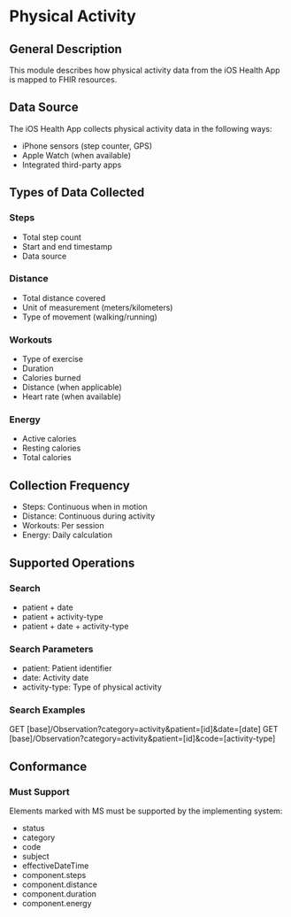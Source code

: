 # Physical Activity

## General Description
This module describes how physical activity data from the iOS Health App is mapped to FHIR resources.

## Data Source
The iOS Health App collects physical activity data in the following ways:
- iPhone sensors (step counter, GPS)
- Apple Watch (when available)
- Integrated third-party apps

## Types of Data Collected

### Steps
- Total step count
- Start and end timestamp
- Data source

### Distance
- Total distance covered
- Unit of measurement (meters/kilometers)
- Type of movement (walking/running)

### Workouts
- Type of exercise
- Duration
- Calories burned
- Distance (when applicable)
- Heart rate (when available)

### Energy
- Active calories
- Resting calories
- Total calories

## Collection Frequency
- Steps: Continuous when in motion
- Distance: Continuous during activity
- Workouts: Per session
- Energy: Daily calculation

## Supported Operations

### Search
- patient + date
- patient + activity-type
- patient + date + activity-type

### Search Parameters
- patient: Patient identifier
- date: Activity date
- activity-type: Type of physical activity

### Search Examples
GET [base]/Observation?category=activity&patient=[id]&date=[date]
GET [base]/Observation?category=activity&patient=[id]&code=[activity-type]
## Conformance

### Must Support
Elements marked with MS must be supported by the implementing system:
- status
- category
- code
- subject
- effectiveDateTime
- component.steps
- component.distance
- component.duration
- component.energy
